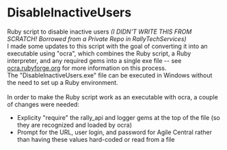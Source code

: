 # DisableInactiveUsers
Ruby script to disable inactive users <I>(I DIDN'T WRITE THIS FROM SCRATCH! Borrowed from a Private Repo in RallyTechServices)</I><br>
I made some updates to this script with the goal of converting it into an executable using "ocra", which combines the Ruby script, a Ruby interpreter, and any required gems into a single exe file -- see <a href="http://ocra.rubyforge.org">ocra.rubyforge.org</a> for more information on this process.<br>
The "DisableInactiveUsers.exe" file can be executed in Windows without the need to set up a Ruby environment.<br><br>
In order to make the Ruby script work as an executable with ocra, a couple of changes were needed:
<UL>
<LI>Explicity "require" the rally_api and logger gems at the top of the file (so they are recognized and loaded by ocra)</LI>
<LI>Prompt for the URL, user login, and password for Agile Central rather than having these values hard-coded or read from a file</LI>
</UL>
